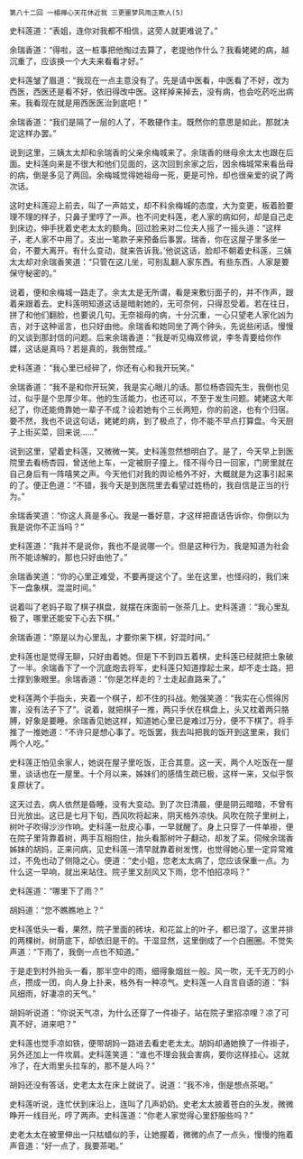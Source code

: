     第八十二回 一榻禅心天花休近我 三更噩梦风雨正欺人(5) 

   史科莲道：“表姐，连你对我都不相信，这旁人就更难说了。”

   余瑞香道：“得啦，这一桩事把他掏过去算了，老提他作什么？我看姥姥的病，越沉重了，应该换一个大夫来看看才好。”

   史科莲皱了眉道：“我现在一点主意没有了。先是请中医看，中医看了不好，改为西医，西医还是看不好，依旧得改中医。这样掉来掉去，没有病，也会吃药吃出病来。我看现在就是用西医医治到底吧！”

   余瑞香道：“我们是隔了一层的人了，不敢硬作主。既然你的意思是如此，那就决定这样办罢。”

   说到这里，三姨太太却和余瑞香的父亲余梅城来了。余瑞香的继母余太太也跟在后面。史科莲向来是不很大和他们见面的，这次回到余家之后，因余梅城常来看岳母的病，倒是多见了两回。余梅城觉得她祖母一死，更是可怜，却也很亲爱的说了两次话。

   这时史科莲迎上前去，叫了一声姑丈，却不料余梅城的态度，大为变更，板着脸要理不理的样子，只鼻子里哼了一声。也不问史科莲，老人家的病如何，却是自己走到床边，伸手抚着史老太太的额角。回过脸来对二位夫人摇了一摇头道：“这样子，老人家不中用了。支出一笔款子来预备后事罢。瑞香，你在这屋子里多坐一会，不要大离开。有什么变动，就来告诉我。’他说这话，脸却不朝着史科莲，三姨太太却对余瑞香笑道：“只管在这儿坐，可别乱翻人家东西。有些东西，人家是要保守秘密的。”

   说着，便和余梅城一路走了。余太太是无所谓，看是来敷衍面子的，并不作声，跟着来跟着去。史科莲明知道这话是暗射她的，无可奈何，只得忍受着。若在往日，拼了和他们翻脸，也要说几句。无奈祖母的病，十分沉重，一心只望老人家化凶为吉，对于这种谣言，也只好由他。余瑞香和她同坐了两个钟头，先说些闲话，慢慢的又谈到那封信的问题。后来余瑞香道：“我是听见梅双修说，李冬青要给你作媒，这话是真吗？若是真的，我倒赞成。”

   史科莲道：“我心里已经碎了，你还有心和我开玩笑。”

   余瑞香道：“我不是和你开玩笑，我是实心眼儿的话。那位杨杏园先生，我倒也见过，似乎是个忠厚少年。他的生活能力，也还可以，不至于发生问题。姥姥这大年纪了，你还能倚靠她一辈子不成？设若她有个三长两短，你的前途，也有个归宿。要不然，我也不说这句话，姥姥的病，到了极点了，你不能不早点打算盘。今天厨子上街买菜，回来说……”

   说到这里，望着史科莲，又微微一笑。史科莲忽然想明白了。是了，今天早上到医院里去看杨杏园，曾送他上车，一定被厨子撞上。怪不得今日一回家，门房里就在自己身后有一阵嘻笑之声。今天他们对我的舆论格外不好，大概就是为这事引起来的了。便正色道：“不错，我今天是到医院里去看望过姓杨的，我自信是正当的行为。”

   余瑞香笑道：“你这人真是多心。我是一番好意，才这样把直话告诉你，你倒以为我是说你不正当吗？”

   史科莲道：“我并不是说你，我也不是说哪一个。但是这种行为，我是知道为社会所不能谅解的，那也只好由他了。”

   余瑞香笑道：“你的心里正难受，不要再提这个了。坐在这里，也怪闷的，我们来下一盘象棋，混混时间。”

   说着叫了老妈子取了棋子棋盘，就摆在床面前一张茶几上。史科莲道：“我心里乱极了，哪里还能安下心去下棋。”

   余瑞香道：“原是以为心里乱，才要你来下棋，好混时间。”

   史科莲也是觉得无聊，只好由着她。但是下不到四五着棋，史科莲已经就把土象破了一半。余瑞香下了一个沉底炮去将军，史科莲只知道撑起士来，却不走士路，把士撑到象眼里。余瑞香道：“你是怎样走的？士走起直路来了。”

   史科莲两个手指头，夹着一个棋子，却不住的抖战。勉强笑道：“我实在心慌得厉害，没有法子下了”。说着，就把棋子一推，两只手伏在棋盘上，头又枕着两只胳膊，好象是要睡。余瑞香见她这样，知道她心里已是难过万分，便不下棋了。将手推了一推她道：“不许只是想心事了。吃饭罢，我去叫把我的饭开到这里来，我们两个人吃。”

   史科莲正怕见余家人，她说在屋子里吃饭，正合其意。这一天，两个人吃饭在一屋里，谈话也在一屋里。十个月以来，姊妹们的感情生疏已极，这样一来，又似乎恢复原状了。

   这天过去，病人依然是昏睡，没有大变动。到了次日清晨，便是阴云暗暗，不曾有日光放出。这已是七月下旬，西风吹将起来，阴天格外凉快。风吹在院子里树上，树叶子吹得沙沙作响。史科莲一肚皮心事，一早就醒了。身上只穿了一件单褂，便在院子里背靠着树，两手互相抱住，抬头看那树叶子翻动，却发了呆。伺候余瑞香姊妹的胡妈，正来问病，见史科莲一清早就靠着树发愣，也觉得她心里一定异常难过，不免也动了侧隐之心。便道：“史小姐，您老太太病了，您应该保重一点。为什么这一早响，就出来站住。院子里又刮风又下雨，您不怕招凉吗？”

   史科莲道：“哪里下了雨？”

   胡妈道：“您不瞧瞧地上？”

   史科莲低头一看，果然，院子里面的砖块，和花盆上的叶子，都已湿了。这里并排的两棵树，树荫底下，却依旧是干的。干湿显然，这里倒成了一个白圈圈。不觉失声道：“下雨了，我倒一点也不知道。”

   于是走到村外抬头一看，那半空中的雨，细得象烟丝一般。风一吹，无千无万的小点，攒成一团，向人身上扑来，格外有一种凉气。史科莲一人自言自语的道：“斜风细雨，好凄凉的天气。”

   胡妈听说道：“你说天气凉，为什么还穿了一件褂子，站在院子里招凉哩？凉了可真不好，进来吧？”

   史科莲也觉手凉如铁，便带胡妈一路进去看史老太太。胡妈却通她换了一件褂子，另外还加上一件坎肩。史科莲笑道：“谁也不理会我会害病，要你这样挂心。这就冷了，在大雨里头拉车的，那不是人吗？”

   胡妈还没有答话，史老太太在床上就说了。说道：“我不冷，倒是想点茶喝。”

   史科莲听说，连忙伏到床沿上，连叫了几声奶奶。史老太太披着苍白的头发，微微睁开一线目光，哼了两声。史科莲道：“你老人家觉得心里舒服些吗？”

   史老太太在被里伸出一只枯蜡似的手，让她握着，微微的点了一点头，慢慢的拖着声音道：“好一点了，我要茶喝。”

